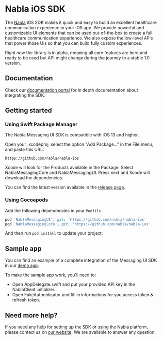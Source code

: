 #  Nabla iOS SDK

The [Nabla](https://www.nabla.dev/) iOS SDK makes it quick and easy to build an excellent healthcare communication experience in your iOS app. We provide powerful and customizable UI elements that can be used out-of-the-box to create a full healthcare communication experience. We also expose the low-level APIs that power those UIs so that you can build fully custom experiences.

Right now the library is in alpha, meaning all core features are here and ready to be used but API might change during the journey to a stable 1.0 version.

## Documentation

Check our [documentation portal](https://docs.nabla.dev/docs/setup-1) for in depth documentation about integrating the SDK.

## Getting started

### Using Swift Package Manager
The Nabla Messaging UI SDK is compatible with iOS 13 and higher.

Open your .xcodeproj, select the option "Add Package..." in the File menu, and paste this URL:

```
https://github.com/nabla/nabla-ios
```

Xcode will look for the Products available in the Package. Select NablaMessagingCore and NablaMessagingUI. Press next and Xcode will download the dependencies.

You can find the latest version available in the [release page](https://github.com/nabla/nabla-ios/releases).

### Using Cocoapods

Add the following dependencies in your `Podfile`
```ruby
pod 'NablaMessagingUI', git: 'https://github.com/nabla/nabla-ios'
pod 'NablaMessagingCore', git: 'https://github.com/nabla/nabla-ios'
```

And then run `pod install` to update your project.


## Sample app

You can find an example of a complete integration of the Messaging UI SDK in our [demo app](https://github.com/nabla/nabla-ios/tree/main/Example/NablaExampleApp/NablaExampleApp).

To make the sample app work, you'll need to:
- Open AppDelegate.swift and put your provided API key in the NablaClient initializer.
- Open FakeAuthenticator and fill in informations for you access token & refresh token.

## Need more help?

If you need any help for setting up the SDK or using the Nabla platform, please contact us on [our website](https://www.nabla.dev/). We are available to answer any question.
